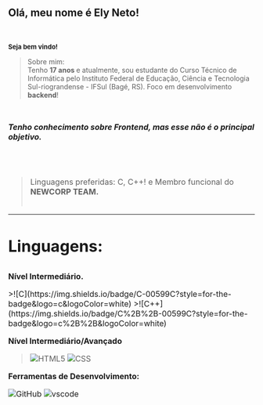 <p align="left"> 
   <section id = section-nome >
      <h1>Olá, meu nome é <strong>Ely Neto!</strong></h1><br>
      <p><strong><font size ="2">Seja bem vindo!</font></strong></p>
   </section>
   
</p>


> Sobre mim: <br> Tenho <strong> 17 anos </strong> e atualmente, sou estudante do Curso Técnico de Informática pelo Instituto Federal de Educação, Ciência e Tecnologia Sul-riograndense - IFSul (Bagé, RS). Foco em desenvolvimento <strong> backend</strong>!<br>

  <br>

<font size = "3"> 


**_Tenho conhecimento sobre Frontend, mas esse não é o principal objetivo._**

<font>

  <br>
  <br>

> Linguagens preferidas: C, C++! e Membro funcional do <strong>NEWCORP TEAM.</strong><br><br>


 <hr>

 <h1>

**Linguagens:**

 </h1>

 <p><strong>Nível Intermediário.</strong></p>

<p>
   >![C](https://img.shields.io/badge/C-00599C?style=for-the-badge&logo=c&logoColor=white)
   >![C++](https://img.shields.io/badge/C%2B%2B-00599C?style=for-the-badge&logo=c%2B%2B&logoColor=white)
   <p><strong>Nível Intermediário/Avançado</strong></p>
   
   >![HTML5](https://img.shields.io/badge/HTML5-E34F26?style=for-the-badge&logo=html5&logoColor=white)
   >![CSS](https://img.shields.io/badge/CSS-239120?style=for-the-badge&logo=css3&logoColor=white)

</p>

**Ferramentas de Desenvolvimento:**

![GitHub](https://img.shields.io/badge/GitHub-000000?style=for-the-badge&logo=github&logoColor=white)
![vscode](https://img.shields.io/badge/Visual_Studio_Code-0078D4?style=for-the-badge&logo=visual%20studio%20code&logoColor=white)
